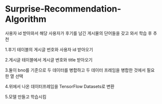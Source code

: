 # Surprise-Recommendation-Algorithm
사용자 id 받아와서 해당 사용자가 후기를 남긴 게시물의 단어들을 갖고 와서 학습 후 추천

1.후기 테이블의 게시글 번호와 사용자 id 받아오기

2.게시글 테이블에서 게시글 번호와 title 받아오기

3.둘이 bno를 기준으로 두 데이터를 병합하고 두 데이터 프레임을 병합한 것에서 필요한 열 선택

4.위에서 나온 데이터프레임을 TensorFlow Datasets로 변환

5.모델 만들고 학습시킴
